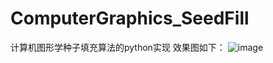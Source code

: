 # ComputerGraphics_SeedFill
计算机图形学种子填充算法的python实现
效果图如下：
![image](https://user-images.githubusercontent.com/102409505/201602123-e4b077fc-adb4-4122-93cf-51005358d2f0.png)
